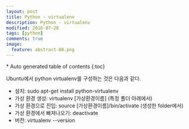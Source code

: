 ```yaml
---
layout: post
title: Python - virtualenv 
description: Python - virtualenv 
modified: 2016-07-28
tags: [python]
comments: true
image:
  feature: abstract-08.png
---
```


<section id="table-of-contents" class="toc">
<div id="drawer" markdown="1">
*  Auto generated table of contents
{:toc}
</div>
</section><!-- /#table-of-contents -->

Ubuntu에서 python virtualenv를 구성하는 것은 다음과 같다. 

- 설치: sudo apt-get install python-virtualenv
- 가상 환경 생성: virtualenv [가상환경이름] (특정 폴더 아래에서)
- 가상 환경으로 진입: source [가상환경이름]/bin/activate (생성한 folder에서)
- 가상 환경에서 빠져나오기: deactivate
- 버전: virtualenv --version
